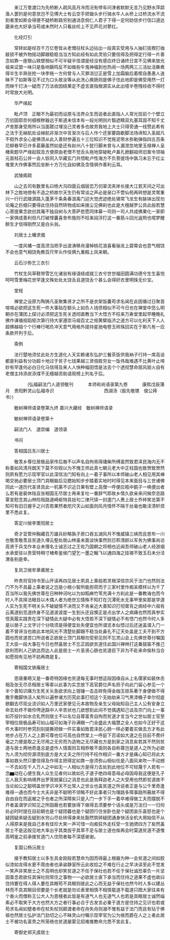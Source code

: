 <!-- { "loadSidebar": true } -->
　　来江万里渡口为先桥断人疏风高月冷而况有停车问津者默默无言乃见野水萍踪渔人罢钓是何意欤岂不见傅大士有云空手把锄头步行骑水牛人从桥上过桥流水不流到者里如斯会得便不疑桥断路穷别通消息倘仁人君子下得一足何妨信步行信口道达磨来也大好承当苟或未然时人只看丝纶上不见芦花对蓼红。

　　化经灯引

　　常转如是经百千万亿卷皆从老僧拄杖头边拈出一段真实受用与人抽钉拔楔打枷敲锁不被外物摇动脚跟稳稳当当方知此经有如此灵验只要信得及把得定行得一片善念如靠一座银山铁壁相似不可半疑半信谓是经没有感应终日诵终日宣不见佛来放光祖来证盟一味只是鱼响磬鸣反不如做些牛鬼神福到也热闹一场两两三三活扯活撕煮得半生半熟张抢一块李拖一方何曾与人灭罪消愆正是雪上加霜脑后着楔自愚愚人迷昧不了如斯等见不过为口头故汝等从此洗心换肠则是佛子住此地即是佛受用然一灯而映千灯决一疑而了万法收因结果定不虚言直指根源实从此出噫半卷残经收不得时时常放大光明。

　　华严缘起

　　毗卢顶　正眼不为最初而设原与法界众生而说者此直指人人常光现前个个壁立万仞固耶奈何细根秽器远于斯道未信本有一段光明则片翳遮睛双丸塞耳固不知千丈卢舍那身受用所以当面蹉过埋没己灵者多也故劳我地上大士只得旁通一线赞此希有之法于无梯航处设梯航非渐次中言渐次与后人作个还家要路歇脚法场谛知入圣超凡不假外求全心是佛须从此入善财参遍五十三位知识不觉拖泥带水弥勒弹指四五百条花柳巷早已许多葛藤虽然如是还有赵州八十犹行脚未曾与人漏泄忽地里玉禄禅人呈楮索题华严缘起叙及方便原由老僧不觉舌头拖地穿破毗卢鼻孔掀翻祖师旧案令领袖元首柱石公并一会人铄同入华藏玄门共悟毗卢性海方不负菩提场中孰习未忘于红尘堆里大作佛事然后坐断十方万化自如佛及含情俱作善利云耳。

　　武陵阁疏

　　山之去司有数里名曰杨大沟四面云烟层峦万仞翠流夹岸长接大江若天间之可出林下之胜地傍有不造之桥故尔天生仍有常谈之声必是泉口不啻仙苑再转想是灵鹫重兴一行行武陵源路入蓬茅千条条春浪禹门迎大觉虎迹绝处锡常飞龙生有脉钵出现勿论庵之巨细只要得此住持自然转物成如来拨尘见佛刹也此是大檀越罗公具此般若慧心菩提果念欲创其庵不独自树与大菩萨悲愿同体募一司则一司人共成佛果化一家即一家俱成善利但凡打破悭囊喜舍布施则不枉来阎浮打这一番筋斗回光返照也噫梦醒醉生才信得刚然又是白头翁。

　　刘居士上幡求偈

　　一度风幡一度高须当把手出波涛移舟漫棹桃花浪喜看骊龙上碧霄会也意气相饶不会也意气相饶免教百尺竿头作伎俩九重殿上凤来朝。

　　云石沙弥乞三衣引

　　竹杖生风草鞋带雪乞化诸翁有缘请结成就三衣兮世世福田圆满功德兮生生喜悦呵呵雪里梅花世罕逢文殊处处太饶舌且道饶舌个甚么会得好衣里明珠无价宝。

　　堂规

　　禅堂之设原为陶铸凡圣聚集贤才之所不是衣架饭囊苟求名闻在此因循过日聚首喧喧必欲把这生死一件大事贴在额头上如负人钱债相似不可今日也在禅堂中恁么明朝亦在蒲团上探讨必须把这生死关透彻直教当下大悟方不枉来万寿堂里起早睡晚礼佛作课循规蹈矩次第行持大家遵崇马祖百丈之规黄檗临济之道方可以化利天下人人超佛越祖个个行棒行喝负冲天意气用格外提持星驰电卷玉转珠回实在于斯凡有一应条款开列于后。

　　斋例

　　法行楚地须仗此处方生道化人天实赖诸东弘护三餐茶饭供我衲子行持一席高谈都是利益有分功超十地过于贫子七钱果越三贤倍胜穷女一饭伟哉难遇不比黄叶止啼妙有罕逢何必白日化马信得及来人人快种福田悟是法去个个透彻慧命扇风扇火自有老僧主持添炭添煤不无檀越资助请观榜上列名于后。

　　　　　(弘福嗣法门人道领敬刊
　　　本师和尚语录第九卷
　　　康熙戊辰蒲月　贵阳黔灵山弘福寺识
　　　　　　　　　　　西湖汤（振先敬镌　俊公拜书）)

　　敏树禅师语录卷第九终
嘉兴大藏经　敏树禅师语录


　　敏树禅师语录卷第十

　　嗣法门人　道崇编　道领录

　　书问

　　答相国吕东川居士

　　敬羡乡尊位居极品家传后裔不以声名自拘焉得燔柴所缚虽然致君泽民海内无不称善如风清月朗天下莫不仰观以为不愧王师此真七朝元老大中正柱国也致贺致贺然则夙有愿力示现宰官以此深信法门知有向上一着子事所以本师破山老人相见用其棒喝交驰必要居士顶门具眼脑后见腮始知步步踏着实地时时得见本来面目与三世诸佛同此一道历代圣贤具此一机第不识近日果有壁上高僧一呼便应瓶中鹅子一唤便出者么若有是裴休陆亘张相国无尽居士再来复吐一番辞气耶故乡情久欲亲来问候奈忠路覃宣慰念其山林险阻路道崎岖特具拙句二律尺牍一封遣门人赉上居士乔梓笑览第不知可有旧日握手之兴否若果然者咫尺天山如面则风月情怀不隔于丝毫也敢渎清轩烦里不悉此复。

　　答定川侯李栗阳居士

　　奇才亚管仲胸藏百万雄兵妙略孰子房口吞五湖风月不惟威镇三峡而且恩布一川也敬羡敬羡且贫道久埋云壑处居山林虽未面谈快事然则日聆清颜以军务为佛事尚访高贤于兵戈作本业未慢名士诚志过之王佐乃国朝之将相也近闻吾师破山老人经游烟水承爱驻以贵营特稍寸楮希鉴侯门望乞一墨之翰飞以通四海之挂锡不致玉石未分泾渭各别是幸。

　　复凤卫侯牟章甫居士

　　昨贵将官持书至山开读再四见居士夙具上乘般若灵根深信宗风于法门也然则法门不为不具最上乘者说之岂是小根小智所能担荷而于三家村里作痴呆模样以为千了百当所以我先佛世尊在日种种诃叱以为如稻麻竹苇充满十方刹此是一番教诲也而今时人不具择法眼目以木偶人者为绝世忘情殊不知打在沉潭死水无事甲里矣那是学道人实为生死不明关头不破疑情不决而又不肯亲近大善知识打彻膏肓之病经中六祖有云离道别觅道终身不见道波波度一生到头还自懊正是点出学人之病痛也然而真参实悟真履实践贵在深下疑情此大疑中必有大悟若不深下疑情必不有悟门也然今时人多是以册子上文字讨个分晓须是得便宜处失便宜也所谓览本似悟过后还迷盖谓入门一着不曾谛当也故此本地风光不清楚处脚跟不稳当处鼻孔不辽天处盖是工夫不到不方圆也而贫道苦口所说者正欲居士顶门具眼勿受邪见则不忘灵山会上先佛世尊付嘱国王大臣一段大事在今日也然虽居士不忘正因欲贫道住此国兴禅林打这番鼓笛不推己欲利而利人己欲达而达人此是居士一片圣贤心肠也贫道目下非为不赴来命俟秋当合如愿倘有见地不妨再商是复。

　　寄相国文铁庵居士

　　思唐重晤又是一番奇特因缘也贫道每无事时想这段因缘自从上名儒家如裴休丞相及张无尽丞相居士等辈以此事为实念放下高官爵位声名担子向此门留心参见一个半个善知识痛为生死关头急欲求向上钳锤一击击碎免得金枷玉锁系著于身便做不得撒手撒脚快活人矣所以遍参诸方历究此事打彻这个无始劫来习气黑漆桶子幸尔彻底掀翻去尽现业流识如人万里还家便见元本故物及亲生父母始知自己主人公有安身立命去处终不做伶俜途路中人辛苦状也几欲想到此间不觉偶遇知己谈及宗门向上一事如芥投针如水合乳然则居士不以名位自尊富贵自拘而贫道才言当今之世似居士官至宰相位居极品寿可如山福可如海子孙满眼一门全盛此大福慧之全人也如今正好干这件大事时时参究刻刻提撕把做一件实事如致君泽民心肠一样必要着实做去方才有此地步占在万人之上爵可尊也位可高也自然堂上一呼庭下百诺如大道之在目前不费纤毫之力便是取之无尽用之无穷而为造物之无尽藏也方是到家之消息矣若其不然则贫道与居士两地奇逢总是虚作人情面则互相恭敬不面则各自称尊岂是道人之所为必欲为人须为彻穷源须到底方是大丈夫之所行持不枉作相识一番方才是痛心知已将此大事如救头然只要信得及作得主把得定如靠一座须弥山相似任是八面风来吹一不动撼一不去如在千人万人之中如无一人相似方是得力去处到此地位不可轻蔑于人若有一念▆动在心便生我人众生见者何以故如孔子道子绝四毋意毋必母固毋我这便是孔子忘人我灭影响境界出罗笼脱窠臼之消息也此是我释迦老人之大受用也然即贫道故不当论如公之聪明盖世学识冲天不比常人之世业也盖贫道之所说者正是与公千里奇逢难得一遇也而今士大夫非是不聪明不领略不好此事者只为理路多障事路所蔽故不得自由自在而返被之乎也者之所深障矣只是入门一步下手一着卒难得做工夫而摆脱不开者盖谓学识知见之所固蔽也若要放得下做得去须要参个话头或是万法归一一归何处必时时提在目前朝也是个疑团暮也是个疑团行住坐卧也是个疑团哀乐喜怒也是个疑团疑来疑去疑到水穷山尽处转得身来处豁然筑碎疑团通身快活全机大用始信不从人得原来是我自己本有佳珍大笑一声可惜一向痴狂外走枉受一生驰骋四方了矣然虽居士不是这般见地大率出乎其类拔乎其萃不足与居士道也俟再会时莫道贫道不道惟高明鉴之前承接贫道门人住院者每不深感谢谢。

　　复国公杨沅居士

　　接手教知居士以多生具金刚般若慧命为因而得最上根器为种一会贫道之间如胶似漆如龙得水更不周由者也承谕静室所云此收拾之不难在行止之早决读至此不觉发一笑声非笑居士之不高明也却笑贫道之不任于保社也若不任于保社诚恐辜负一片坚固善念若欲任其保社则常住之事物一一必欲居士直下承当而住持之道果不虚也故曰住持要在得人得人要在具眼苟不具眼则彼此之心而无益于保社也然今时人多以建丛林而不具其眼目但要是个长老就是勿论表里相慎不相慎载道不载道只图大家往来有个香火而僧称王公大人为恩檀者此皆是有道气人也无道气人也若是具眼居士诚然缁素必不取笑于大方也然大方之者行事必合于古发言必重于道方是住持之见识也若或苟求名闻如躄者命在杖失杖则颠渡者命在舟失舟则溺不惟有益于法门而且有玷于佛祖也然居士弘护法门劲切之心不昧灵山付嘱示现宰官为公为侯而爵在人之上者此居士不被功名富贵之所笼络也贫道屡蒙见招难推教命允悉不宣此复。

　　寄御史郑天虞居士

